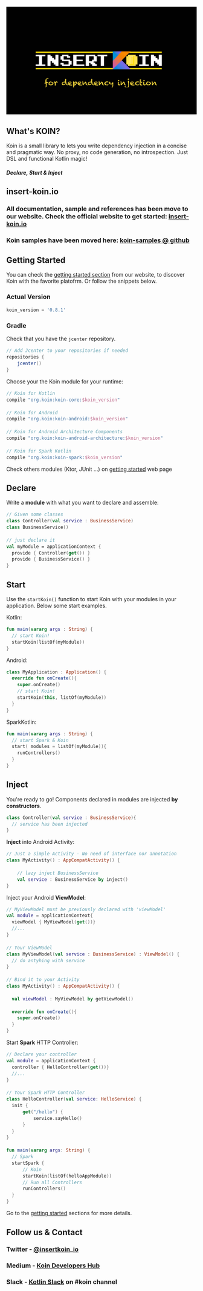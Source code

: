 ![logo](./img/insert_koin.png)

## What's KOIN?

Koin is a small library to lets you write dependency injection in a concise and pragmatic way. No proxy, no code generation, no introspection. Just DSL and functional Kotlin magic!

#### *Declare, Start & Inject*


## insert-koin.io

### All documentation, sample and references has been move to our website. Check the official website to get started: [insert-koin.io](https://insert-koin.io)

### Koin samples have been moved here: [koin-samples @ github](https://github.com/Ekito/koin-samples)

## Getting Started

You can check the [getting started section](insert-koin.io/docs/1.0/getting-started/introduction/) from our website, to discover Koin with the favorite platofrm. Or follow the snippets below.

### Actual Version

```gradle
koin_version = '0.8.1'
```

### Gradle
Check that you have the `jcenter` repository. 

```gradle
// Add Jcenter to your repositories if needed
repositories {
	jcenter()    
}
```

Choose your the Koin module for your runtime:

```gradle
// Koin for Kotlin
compile "org.koin:koin-core:$koin_version"

// Koin for Android
compile "org.koin:koin-android:$koin_version"

// Koin for Android Architecture Components
compile "org.koin:koin-android-architecture:$koin_version"

// Koin for Spark Kotlin
compile "org.koin:koin-spark:$koin_version"
```

Check others modules (Ktor, JUnit ...) on [getting started](https://insert-koin.io/1.0/getting-started/introduction/) web page

## Declare

Write a **module** with what you want to declare and assemble:

```kotlin
// Given some classes 
class Controller(val service : BusinessService) 
class BusinessService() 

// just declare it 
val myModule = applicationContext { 
  provide { Controller(get()) } 
  provide { BusinessService() } 
} 
```

## Start

Use the `startKoin()` function to start Koin with your modules in your application. Below some start examples.

Kotlin:

```kotlin
fun main(vararg args : String) { 
  // start Koin!
  startKoin(listOf(myModule))
} 
```

Android:

```kotlin
class MyApplication : Application() {
  override fun onCreate(){
    super.onCreate()
    // start Koin!
    startKoin(this, listOf(myModule))
  } 
} 
```

SparkKotlin:

```kotlin
fun main(vararg args : String) { 
  // start Spark & Koin
  start( modules = listOf(myModule)){
  	runControllers()
  }
} 
```


## Inject

You're ready to go! Components declared in modules are injected **by constructors**.

```kotlin
class Controller(val service : BusinessService){ 
  // service has been injected 
} 
```

**Inject** into Android Activity:

```kotlin
// Just a simple Activity - No need of interface nor annotation 
class MyActivity() : AppCompatActivity() {

    // lazy inject BusinessService
    val service : BusinessService by inject()
}
```

Inject your Android **ViewModel**:

```kotlin
// MyViewModel must be previously declared with 'viewModel'
val module = applicationContext{
  viewModel { MyViewModel(get())}
  //...
}

// Your ViewModel
class MyViewModel(val service : BusinessService) : ViewModel() {
  // do antyhing with service
}

// Bind it to your Activity
class MyActivity() : AppCompatActivity() {

  val viewModel : MyViewModel by getViewModel()

  override fun onCreate(){
    super.onCreate()
  }
}
```

Start **Spark** HTTP Controller:

```kotlin
// Declare your controller
val module = applicationContext {
  controller { HelloController(get())}
  //...
}

// Your Spark HTTP Controller
class HelloController(val service: HelloService) {
  init {
      get("/hello") {
          service.sayHello()
      }
  }
}

fun main(vararg args: String) {
  // Spark
  startSpark {
      // Koin
      startKoin(listOf(helloAppModule))
      // Run all Controllers
      runControllers()
  }
}
```

Go to the [getting started](https://insert-koin.io) sections for more details.

## Follow us & Contact

### Twitter - [@insertkoin_io](https://twitter.com/insertkoin_io)

### Medium - [Koin Developers Hub](https://medium.com/koin-developers)

### Slack - [Kotlin Slack](https://kotlinlang.org/community/) on **#koin** channel




